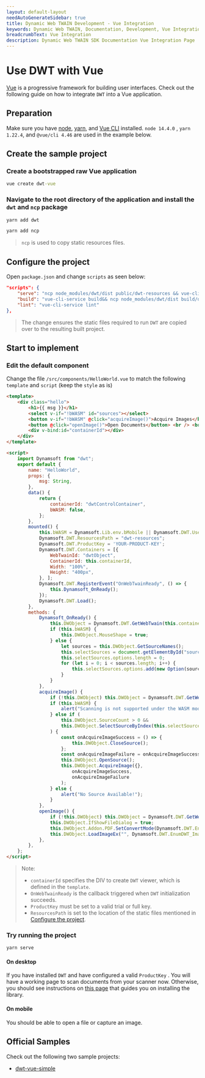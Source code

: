 ```yaml
---
layout: default-layout
needAutoGenerateSidebar: true
title: Dynamic Web TWAIN Development - Vue Integration
keywords: Dynamic Web TWAIN, Documentation, Development, Vue Integration
breadcrumbText: Vue Integration
description: Dynamic Web TWAIN SDK Documentation Vue Integration Page
---
```


# Use DWT with Vue

[Vue](https://vuejs.org/) is a progressive framework for building user interfaces. Check out the following guide on how to integrate `DWT` into a Vue application.

## Preparation

Make sure you have [node](https://nodejs.org/), [yarn](https://yarnpkg.com/cli/install), and [Vue CLI](https://cli.vuejs.org/) installed. `node 14.4.0` , `yarn 1.22.4`, and `@vue/cli 4.46` are used in the example below.

## Create the sample project

### Create a bootstrapped raw Vue application

``` cmd
vue create dwt-vue
```

### Navigate to the root directory of the application and install the `dwt` and `ncp` package

``` cmd
yarn add dwt
```

``` cmd
yarn add ncp
```

> `ncp` is used to copy static resources files.

## Configure the project

Open `package.json` and change `scripts` as seen below:

``` json
"scripts": {
    "serve": "ncp node_modules/dwt/dist public/dwt-resources && vue-cli-service serve",
    "build": "vue-cli-service build&& ncp node_modules/dwt/dist build/dwt-resources",
    "lint": "vue-cli-service lint"
},
```

> The change ensures the static files required to run `DWT` are copied over to the resulting built project.

## Start to implement

### Edit the default component

Change the file `/src/components/HelloWorld.vue` to match the following `template` and `script` (keep the `style` as is)

``` html
<template>
    <div class="hello">
        <h1>{{ msg }}</h1>
        <select v-if="!bWASM" id="sources"></select>
        <button v-if="!bWASM" @click="acquireImage()">Acquire Images</button>
        <button @click="openImage()">Open Documents</button> <br /> <br />
        <div v-bind:id="containerId"></div>
    </div>
</template>

<script>
    import Dynamsoft from "dwt";
    export default {
        name: "HelloWorld",
        props: {
            msg: String,
        },
        data() {
            return {
                containerId: "dwtControlContainer",
                bWASM: false,
            };
        },
        mounted() {
            this.bWASM = Dynamsoft.Lib.env.bMobile || Dynamsoft.DWT.UseLocalService;
            Dynamsoft.DWT.ResourcesPath = "dwt-resources";
            Dynamsoft.DWT.ProductKey = 'YOUR-PRODUCT-KEY';
            Dynamsoft.DWT.Containers = [{
                WebTwainId: "dwtObject",
                ContainerId: this.containerId,
                Width: "100%",
                Height: "400px",
            }, ];
            Dynamsoft.DWT.RegisterEvent("OnWebTwainReady", () => {
                this.Dynamsoft_OnReady();
            });
            Dynamsoft.DWT.Load();
        },
        methods: {
            Dynamsoft_OnReady() {
                this.DWObject = Dynamsoft.DWT.GetWebTwain(this.containerId);
                if (this.bWASM) {
                    this.DWObject.MouseShape = true;
                } else {
                    let sources = this.DWObject.GetSourceNames();
                    this.selectSources = document.getElementById("sources");
                    this.selectSources.options.length = 0;
                    for (let i = 0; i < sources.length; i++) {
                        this.selectSources.options.add(new Option(sources[i], i.toString()));
                    }
                }
            },
            acquireImage() {
                if (!this.DWObject) this.DWObject = Dynamsoft.DWT.GetWebTwain();
                if (this.bWASM) {
                    alert("Scanning is not supported under the WASM mode!");
                } else if (
                    this.DWObject.SourceCount > 0 &&
                    this.DWObject.SelectSourceByIndex(this.selectSources.selectedIndex)
                ) {
                    const onAcquireImageSuccess = () => {
                        this.DWObject.CloseSource();
                    };
                    const onAcquireImageFailure = onAcquireImageSuccess;
                    this.DWObject.OpenSource();
                    this.DWObject.AcquireImage({},
                        onAcquireImageSuccess,
                        onAcquireImageFailure
                    );
                } else {
                    alert("No Source Available!");
                }
            },
            openImage() {
                if (!this.DWObject) this.DWObject = Dynamsoft.DWT.GetWebTwain();
                this.DWObject.IfShowFileDialog = true;
                this.DWObject.Addon.PDF.SetConvertMode(Dynamsoft.DWT.EnumDWT_ConvertMode.CM_RENDERALL);
                this.DWObject.LoadImageEx("", Dynamsoft.DWT.EnumDWT_ImageType.IT_ALL, () => {}, () => {});
            },
        },
    };
</script>
```

> Note:
> * `containerId` specifies the DIV to create `DWT` viewer, which is defined in the `template`.
> * `OnWebTwainReady` is the callback triggered when `DWT` initialization succeeds.
> * `ProductKey` must be set to a valid trial or full key.
> * `ResourcesPath` is set to the location of the static files mentioned in [Configure the project](#configure-the-project).

### Try running the project

``` cmd
yarn serve
```

#### On desktop

If you have installed `DWT` and have configured a valid `ProductKey` . You will have a working page to scan documents from your scanner now. Otherwise, you should see instructions on [this page]({{site.indepth}}features/initialize.html#installation-of-the-dynamsoft-service) that guides you on installing the library.

#### On mobile

You should be able to open a file or capture an image.

## Official Samples

Check out the following two sample projects:

* [dwt-vue-simple](https://github.com/dynamsoft-dwt/dwt-vue-simple)

<!--* [dwt-vue-advanced](https://github.com/dynamsoft-dwt/dwt-vue-advanced)-->
